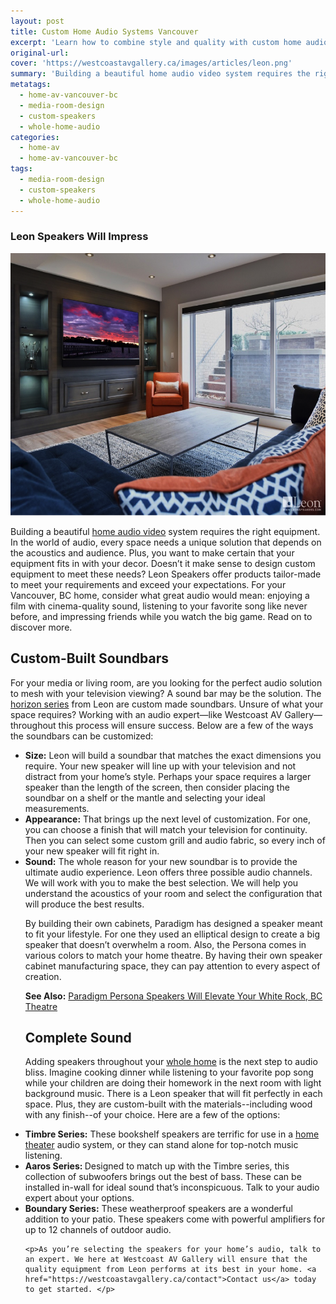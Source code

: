 ```yaml
---
layout: post
title: Custom Home Audio Systems Vancouver
excerpt: 'Learn how to combine style and quality with custom home audio systems from West Coast Audio Video Gallery in Vancouver. We carry the Horizon Series of custom-built soundbars from Leon. Learn more. '
original-url:
cover: 'https://westcoastavgallery.ca/images/articles/leon.png'
summary: 'Building a beautiful home audio video system requires the right equipment. In the world of audio, every space needs a unique solution that depends on the acoustics and audience. Plus, you want to make certain that your equipment fits in with your decor. Doesn’t it make sense to design custom equipment to meet these needs?'
metatags:
  - home-av-vancouver-bc
  - media-room-design
  - custom-speakers
  - whole-home-audio
categories:
  - home-av
  - home-av-vancouver-bc
tags:
  - media-room-design
  - custom-speakers
  - whole-home-audio
---
```

<div class="post-body entry-content" id="post-body-4174872115541856377" itemprop="description articleBody">
  <div style="text-align: left;">
    <h3>Leon Speakers Will Impress</h3>
    <img alt="" width="630" height="420" src="/images/articles/leon.png" />
    <p>Building a beautiful <a href="https://westcoastavgallery.ca/services/residential#audio-distribution">home audio video</a> system requires the right equipment. In the world of audio, every space needs a unique solution that depends on the acoustics and audience. Plus, you want to make certain that your equipment fits in with your decor. Doesn’t it make sense to design custom equipment to meet these needs? Leon Speakers offer products tailor-made to meet your requirements and exceed your expectations. For your Vancouver, BC home, consider what great audio would mean: enjoying a film with cinema-quality sound, listening to your favorite song like never before, and impressing friends while you watch the big game. Read on to discover more. </p>
    <h2>Custom-Built Soundbars</h2>
    <p>For your media or living room, are you looking for the perfect audio solution to mesh with your television viewing? A sound bar may be the solution. The <a href="http://www.leonspeakers.com/horizon/">horizon series</a> from Leon are custom made soundbars. Unsure of what your space requires? Working with an audio expert—like Westcoast AV Gallery—throughout this process will ensure success. Below are a few of the ways the soundbars can be customized: </p>
    <ul>
    <li><strong>Size:</strong>  Leon will build a soundbar that matches the exact dimensions you require. Your new speaker will line up with your television and not distract from your home’s style. Perhaps your space requires a larger speaker than the length of the screen, then consider placing the soundbar on a shelf or the mantle and selecting your ideal measurements.</li>
    <li><strong>Appearance:</strong> That brings up the next level of customization. For one, you can choose a finish that will match your television for continuity. Then you can select some custom grill and audio fabric, so every inch of your new speaker will fit right in.</li> 
    <li><strong>Sound:</strong> The whole reason for your new soundbar is to provide the ultimate audio experience. Leon offers three possible audio channels. We will work with you to make the best selection. We will help you understand the acoustics of your room and select the configuration that will produce the best results. 
    </li>
    <p>By building their own cabinets, Paradigm has designed a speaker meant to fit your lifestyle. For one they used an elliptical design to create a big speaker that doesn’t overwhelm a room. Also, the Persona comes in various colors to match your home theatre. By having their own speaker cabinet manufacturing space, they can pay attention to every aspect of creation.
    </p>
    <p><strong>See Also:</strong> <a href="https://westcoastavgallery.ca/paradigm-persona-speakers/">Paradigm Persona Speakers Will Elevate Your White Rock, BC Theatre</a></p>
    <h2>Complete Sound </h2>
    <p>Adding speakers throughout your <a href="https://westcoastavgallery.ca/demos/smart-home-layout">whole home</a> is the next step to audio bliss. Imagine cooking dinner while listening to your favorite pop song while your children are doing their homework in the next room with light background music. There is a Leon speaker that will fit perfectly in each space. Plus, they are custom-built with the materials--including wood with any finish--of your choice. Here are a few of the options: 
    <li><strong>Timbre Series:</strong> These bookshelf speakers are terrific for use in a <a href="https://westcoastavgallery.ca/services/residential#home-theater">home theater</a> audio system, or they can stand alone for top-notch music listening. </li>
    <li><strong>Aaros Series: </strong>Designed to match up with the Timbre series, this collection of subwoofers brings out the best of bass. These can be installed in-wall for ideal sound that’s inconspicuous. Talk to your audio expert about your options. </li>
    <li><strong>Boundary Series:</strong> These weatherproof speakers are a wonderful addition to your patio. These speakers come with powerful amplifiers for up to 12 channels of outdoor audio.</li>

    <p>As you’re selecting the speakers for your home’s audio, talk to an expert. We here at Westcoast AV Gallery will ensure that the quality equipment from Leon performs at its best in your home. <a href="https://westcoastavgallery.ca/contact">Contact us</a> today to get started. </p>
</div>
</div>
